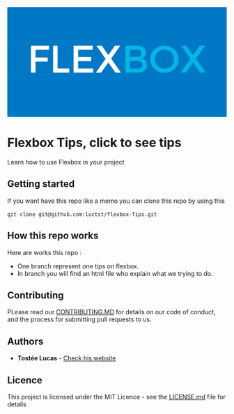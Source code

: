 <div align="center">
  <img src="flexbox-logo.jpg">
</div>

# Flexbox Tips, click to see tips
Learn how to use Flexbox in your project

## Getting started
If you want have this repo like a memo you can clone this repo by using this
```
git clone git@github.com:luctst/flexbox-Tips.git
```

## How this repo works
Here are works this repo :
* One branch represent one tips on flexbox.
* In branch you will find an html file who explain what we trying to do.

## Contributing
PLease read our [CONTRIBUTING.MD](https://github.com/luctst/Flexbox-Tips/blob/master/CONTRIBUTING.md) for details on our code of conduct, and the process for submitting pull requests to us.

## Authors
* **Tostée Lucas** - [Check his website](https://www.lucas-tostee.com)

## Licence
This project is licensed under the MIT Licence - see the [LICENSE.md](https://github.com/luctst/Flexbo-Tips/blob/master/LICENSE)
 file for details
